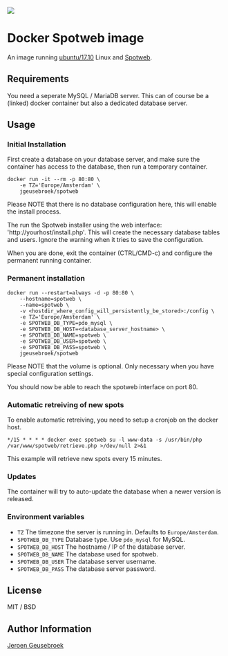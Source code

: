 [![](https://images.microbadger.com/badges/image/jgeusebroek/spotweb.svg)](https://microbadger.com/images/jgeusebroek/spotweb "Get your own image badge on microbadger.com")
# Docker Spotweb image

An image running [ubuntu/17.10](https://github.com/ubuntu/17.10) Linux and [Spotweb](https://github.com/spotweb/spotweb).

## Requirements

You need a seperate MySQL / MariaDB server. This can of course be a (linked) docker container but also a dedicated database server.


## Usage

### Initial Installation

First create a database on your database server, and make sure the container has access to the database, then run a temporary container.

	docker run -it --rm -p 80:80 \
		-e TZ='Europe/Amsterdam' \
		jgeusebroek/spotweb

Please NOTE that there is no database configuration here, this will enable the install process.

The run the Spotweb installer using the web interface: 'http://yourhost/install.php'.
This will create the necessary database tables and users. Ignore the warning when it tries to save the configuration.

When you are done, exit the container (CTRL/CMD-c) and configure the permanent running container.

### Permanent installation

	docker run --restart=always -d -p 80:80 \
		--hostname=spotweb \
		--name=spotweb \
		-v <hostdir_where_config_will_persistently_be_stored>:/config \
		-e TZ='Europe/Amsterdam' \
		-e SPOTWEB_DB_TYPE=pdo_mysql \
		-e SPOTWEB_DB_HOST=<database_server_hostname> \
		-e SPOTWEB_DB_NAME=spotweb \
		-e SPOTWEB_DB_USER=spotweb \
		-e SPOTWEB_DB_PASS=spotweb \
		jgeusebroek/spotweb

Please NOTE that the volume is optional. Only necessary when you have special configuration settings.

You should now be able to reach the spotweb interface on port 80.

### Automatic retreiving of new spots

To enable automatic retreiving, you need to setup a cronjob on the docker host.

	*/15 * * * * docker exec spotweb su -l www-data -s /usr/bin/php /var/www/spotweb/retrieve.php >/dev/null 2>&1

This example will retrieve new spots every 15 minutes.

### Updates

The container will try to auto-update the database when a newer version is released.

### Environment variables

* `TZ` The timezone the server is running in. Defaults to `Europe/Amsterdam`.
* `SPOTWEB_DB_TYPE` Database type. Use `pdo_mysql` for MySQL.
* `SPOTWEB_DB_HOST` The hostname / IP of the database server.
* `SPOTWEB_DB_NAME` The database used for spotweb.
* `SPOTWEB_DB_USER` The database server username.
* `SPOTWEB_DB_PASS` The database server password.

## License

MIT / BSD

## Author Information

[Jeroen Geusebroek](https://jeroengeusebroek.nl/)